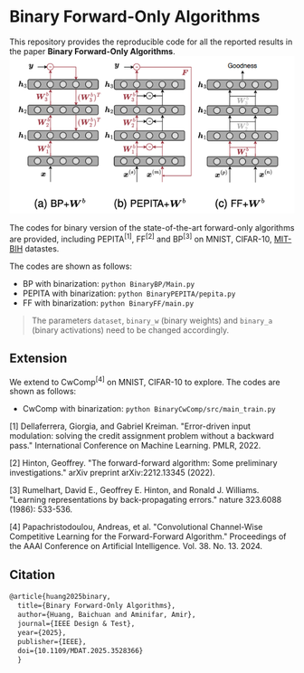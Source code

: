 # Binary Forward-Only Algorithms

This repository provides the reproducible code for all the reported results in the paper **Binary Forward-Only Algorithms**.
![BinaryFO](./img/main.png)

The codes for binary version of the state-of-the-art forward-only algorithms are provided, including PEPITA<sup>[1]</sup>, FF<sup>[2]</sup> and BP<sup>[3]</sup> on MNIST, CIFAR-10, [MIT-BIH](https://www.physionet.org/content/mitdb/1.0.0/) datastes. 


The codes are shown as follows:
- BP with binarization: ``python BinaryBP/Main.py ``
- PEPITA with binarization: ``python BinaryPEPITA/pepita.py ``
- FF with binarization: ``python BinaryFF/main.py ``

> The parameters `dataset`, `binary_w` (binary weights) and `binary_a` (binary activations) need to be changed accordingly.

## Extension
We extend to CwComp<sup>[4]</sup> on MNIST, CIFAR-10 to explore. The codes are shown as follows:
- CwComp with binarization: ``python BinaryCwComp/src/main_train.py ``



[1] Dellaferrera, Giorgia, and Gabriel Kreiman. "Error-driven input modulation: solving the credit assignment problem without a backward pass." International Conference on Machine Learning. PMLR, 2022.

[2] Hinton, Geoffrey. "The forward-forward algorithm: Some preliminary investigations." arXiv preprint arXiv:2212.13345 (2022).

[3] Rumelhart, David E., Geoffrey E. Hinton, and Ronald J. Williams. "Learning representations by back-propagating errors." nature 323.6088 (1986): 533-536.

[4] Papachristodoulou, Andreas, et al. "Convolutional Channel-Wise Competitive Learning for the Forward-Forward Algorithm." Proceedings of the AAAI Conference on Artificial Intelligence. Vol. 38. No. 13. 2024.


## Citation
```
@article{huang2025binary,
  title={Binary Forward-Only Algorithms},
  author={Huang, Baichuan and Aminifar, Amir},
  journal={IEEE Design & Test},
  year={2025},
  publisher={IEEE},
  doi={10.1109/MDAT.2025.3528366}
  }
```